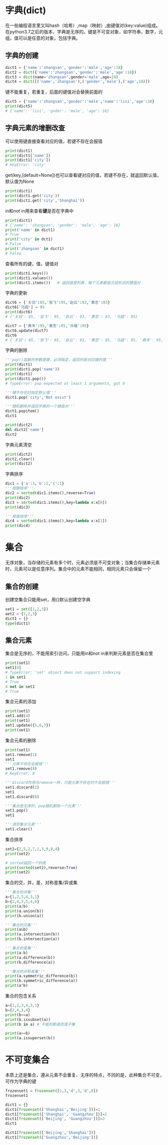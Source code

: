 # 字典(dict)

在一些编程语言里又叫hash（哈希）,map（映射）,由键值对(key:value)组成。在python3.7之后的版本，字典是无序的。键是不可变对象，如字符串，数字，元组。值可以是任意的对象，包括字典。

## 字典的创建

```python
dict1 = {'name':'zhangsan','gender':'male','age':18}
dict2 = dict({'name':'zhangsan','gender':'male','age':18})
dict3 = dict(name='zhangsan',gender='male',age=18)
dict4 = dict([('name','zhangsan'),('gender','male'),('age',18)])
```

键不能重复，若重复，后面的键值对会替换前面的
```python
dict5 = {'name':'zhangsan','gender':'male','name':'lisi','age':18}
print(dict5)
# {'name': 'lisi', 'gnder': 'male', 'age': 18}
```
## 字典元素的增删改查

可以使用键直接查看对应的值，若键不存在会报错

```python
print(dict1)
print(dict1['name'])
print(dict1['city'])
# KeyError: 'city'
```

get(key,[default=None])也可以查看键对应的值，若键不存在，就返回默认值，默认值为None
```python
print(dict1)
print(dict1.get('city'))
print(dict1.get('city','Shanghai'))
```

in和not in用来查看**键**是否在字典中
```python
print(dict1)
# {'name': 'zhangsan', 'gender': 'male', 'age': 18}
print('name' in dict1)
# True
print('city' in dct1)
# False
print('zhangsan' in dict1)
# False
```

查看所有的键，值，键值对
```python
print(dict1.keys())
print(dict1.values())
print(dict1.items())   # 返回值是列表，每个元素都是元组形式的键值对
```

字典的更新
```python
dict6 = {'关羽':85,'张飞':95,'赵云':93,'黄忠':83}
dict6['马超'] = 95
print(dict6)
# {'关羽': 85, '张飞': 95, '赵云': 93, '黄忠': 83, '马超': 95}

dict7 = {'典韦':95,'黄忠':85,'许褚':95}
dict6.update(dict7)
dict6
# {'关羽': 85, '张飞': 95, '赵云': 93, '黄忠': 85, '马超': 95, '典韦': 95, '许褚': 95}
```

字典的删除
```python
'''pop()函数的参数是键，必须指定，返回的是对应键的值'''
print(dict1)
print(dict1.pop('name'))
print(dict1)
print(dict1.pop())
# TypeError: pop expected at least 1 arguments, got 0

'''键不存在时指定默认值'''
dict1.pop('city','Not exist')

'''随机删除并返回字典的一个键值对'''
dict1.popitem()
dict1

print(dict2)
del dict2['name'] 
dict2
```
字典元素清空
```python
print(dict2)
dict2.clear()
print(dict2)
```

字典排序
```python
dic1 = {'a':3,'b':2,'c':1}
'''按键排序'''
dic2 = sorted(dic1.items(),reverse=True)
print(dic2)
dic3 = sorted(dic1.items(),key=lambda x:x[0])
print(dic3)

'''按值排序'''
dic4 = sorted(dic1.items(),key=lambda x:x[1])
print(dic4)
```






# 集合

无序对象，当存储的元素有多个时，元素必须是不可变对象；当集合存储单元素时，元素可以是任意序列。集合中的元素不能相同，相同元素只会保留一个

## 集合的创建

创建空集合只能用set，用{}默认创建空字典

```python
set1 = set([1,2,3])
aet2 = {1,2,3}
dict1 = {}
type(dict1)
```
## 集合元素

集合是无序的，不能用索引访问，只能用in和not in来判断元素是否在集合里

```python
print(set1)
set1[0]
# TypeError: 'set' object does not support indexing
1 in set1
# True
4 not in set1
# True
```

集合元素的添加
```python
print(set1)
set1.add(4)
print(set1)
set1.update({5,6,7})
print(set1)
```

集合元素的删除
```python
print(set1)
set1.remove(1)
set1
'''元素不存在会报错'''
set1.remove(8)
# KeyError: 8

'''discard作用与remove一样，只是元素不存在时不会报错''' 
set1.discard(2)
set1
set1.discard(8) 

'''集合是无序的，pop随机删除一个元素'''
set1.pop()
set1

'''清空集合元素'''
set1.clear()
```

集合排序
```python
set2={2,5,2,7,1,3,9,8,4}
print(set2)

# sorted返回一个列表
print(sorted(set2),reverse=True)
print(set2)
```

集合的交，并，差，对称差集/异或集
```python
'''集合的并集'''
a={1,2,3,4,3,1}
b={2,4,3,5,4,6}
print(a|b)
print(a.union(b))
print(b.union(a))

'''集合的交集'''
print(a&b)
print(a.intersection(b))
print(b.intersection(a))

'''集合的差集'''
print(a-b)
print(a.difference(b))
print(b.difference(a))

'''集合的对称差集'''
print(a.symmetric_difference(b))
print(b.symmetric_difference(a))
print(a^b)
```

集合的包含关系
```python
a={1,2,3,4,3,1}
b={2,4,3,4}
print(b<=a)
print(b.issubset(a))
print(b in a) # 不能判断是否是子集

print(a>=b)
print(a.issuperset(b))
```

# 不可变集合
本质上还是集合，遵从元素不会重复、无序的特点，不同的是，此种集合不可变，可作为字典的键

```python
frozenset1 = frozenset([1,3,'d',3,'d',8])
frozenset1

dict1 = {}
dict1[frozenset(['Shanghai','Beijing'])]=1
dict1[frozenset(['Shanghai', 'Guangzhou'])]=2
dict1[frozenset(['Beijing', 'Guangzhou'])]=3
dict1

dict1[frozenset(['Beijing','Shanghai'])]
dict1[frozenset(['Guangzhou','Beijing'])]
```
